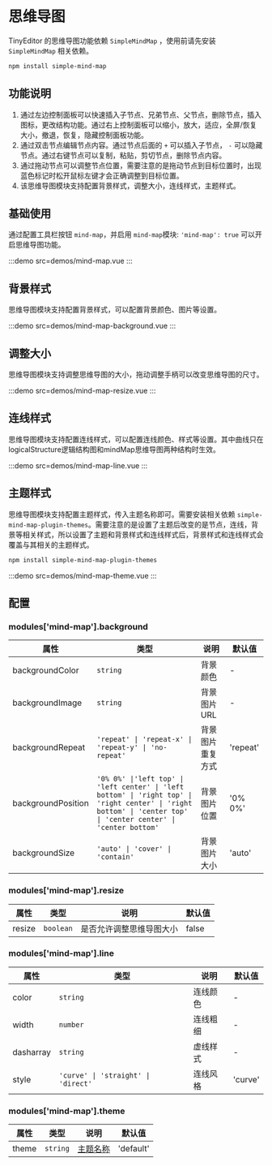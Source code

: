 # 思维导图

TinyEditor 的思维导图功能依赖 `SimpleMindMap` ，使用前请先安装 `SimpleMindMap` 相关依赖。

```bash
npm install simple-mind-map
```

## 功能说明
1. 通过左边控制面板可以快速插入子节点、兄弟节点、父节点，删除节点，插入图标，更改结构功能。通过右上控制面板可以缩小，放大，适应，全屏/恢复大小，撤退，恢复，隐藏控制面板功能。
2. 通过双击节点编辑节点内容。通过节点后面的 `+` 可以插入子节点， `-` 可以隐藏节点。通过右键节点可以复制，粘贴，剪切节点，删除节点内容。
3. 通过拖动节点可以调整节点位置，需要注意的是拖动节点到目标位置时，出现蓝色标记时松开鼠标左键才会正确调整到目标位置。
4. 该思维导图模块支持配置背景样式，调整大小，连线样式，主题样式。

## 基础使用

通过配置工具栏按钮 `mind-map`，并启用 `mind-map`模块: `'mind-map': true` 可以开启思维导图功能。

:::demo src=demos/mind-map.vue
:::

## 背景样式

思维导图模块支持配置背景样式，可以配置背景颜色、图片等设置。

:::demo src=demos/mind-map-background.vue
:::

## 调整大小

思维导图模块支持调整思维导图的大小，拖动调整手柄可以改变思维导图的尺寸。

:::demo src=demos/mind-map-resize.vue
:::

## 连线样式

思维导图模块支持配置连线样式，可以配置连线颜色、样式等设置。其中曲线只在logicalStructure逻辑结构图和mindMap思维导图两种结构时生效。

:::demo src=demos/mind-map-line.vue
:::

## 主题样式

思维导图模块支持配置主题样式，传入主题名称即可。需要安装相关依赖 `simple-mind-map-plugin-themes`。需要注意的是设置了主题后改变的是节点，连线，背景等相关样式，所以设置了主题和背景样式和连线样式后，背景样式和连线样式会覆盖与其相关的主题样式。

```bash
npm install simple-mind-map-plugin-themes
```

:::demo src=demos/mind-map-theme.vue
:::

## 配置

### modules['mind-map'].background

| 属性               | 类型                                                                                                                                                              | 说明             | 默认值   |
| ------------------ | ----------------------------------------------------------------------------------------------------------------------------------------------------------------- | ---------------- | -------- |
| backgroundColor    | `string`                                                                                                                                                          | 背景颜色         | -        |
| backgroundImage    | `string`                                                                                                                                                          | 背景图片 URL     | -        |
| backgroundRepeat   | `'repeat' \| 'repeat-x' \| 'repeat-y' \| 'no-repeat'`                                                                                                             | 背景图片重复方式 | 'repeat' |
| backgroundPosition | `'0% 0%' \|'left top' \| 'left center' \| 'left bottom' \| 'right top' \| 'right center' \| 'right bottom' \| 'center top' \| 'center center' \| 'center bottom'` | 背景图片位置     | '0% 0%'  |
| backgroundSize     | `'auto' \| 'cover' \| 'contain'`                                                                                                                                  | 背景图片大小     | 'auto'   |

### modules['mind-map'].resize

| 属性   | 类型      | 说明                     | 默认值 |
| ------ | --------- | ------------------------ | ------ |
| resize | `boolean` | 是否允许调整思维导图大小 | false  |

### modules['mind-map'].line

| 属性      | 类型                                | 说明     | 默认值  |
| --------- | ----------------------------------- | -------- | ------- |
| color     | `string`                            | 连线颜色 | -       |
| width     | `number`                            | 连线粗细 | -       |
| dasharray | `string`                            | 虚线样式 | -       |
| style     | `'curve' \| 'straight' \| 'direct'` | 连线风格 | 'curve' |

### modules['mind-map'].theme

| 属性  | 类型     | 说明                                                                                          | 默认值    |
| ----- | -------- | --------------------------------------------------------------------------------------------- | --------- |
| theme | `string` | [主题名称](https://wanglin2.github.io/mind-map-docs/api/constructor/constructor-options.html) | 'default' |
